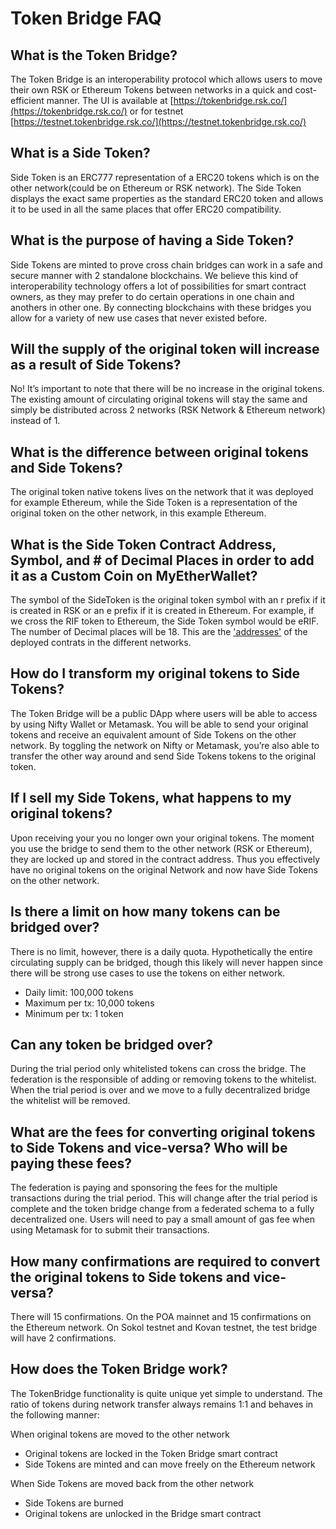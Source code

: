 # Token Bridge FAQ

## What is the Token Bridge?
The Token Bridge is an interoperability protocol which allows users to move their own RSK or Ethereum Tokens between networks in a quick and cost-efficient manner.
The UI is available at [https://tokenbridge.rsk.co/](https://tokenbridge.rsk.co/) or for testnet [https://testnet.tokenbridge.rsk.co/](https://testnet.tokenbridge.rsk.co/)

## What is a Side Token?
Side Token is an ERC777 representation of a ERC20 tokens which is on the other network(could be  on Ethereum or RSK network). The Side Token displays the exact same properties as the standard ERC20 token and allows it to be used in all the same places that offer ERC20 compatibility.

## What is the purpose of having a Side Token?
Side Tokens are minted to prove cross chain bridges can work in a safe and secure manner with 2 standalone blockchains. We believe this kind of  interoperability technology offers a lot of possibilities for smart contract owners, as they may prefer to do certain operations in one chain and anothers in other one. By connecting blockchains with these bridges you allow for a variety of new use cases that never existed before.

## Will the supply of the original token will increase as a result of Side Tokens?
No! It’s important to note that there will be no increase in the original tokens. The existing amount of circulating original tokens will stay the same and simply be distributed across 2 networks (RSK Network & Ethereum network) instead of 1.

## What is the difference between original tokens and Side Tokens?
The original token  native tokens lives on the network that it was deployed for example Ethereum, while the Side Token is a representation of the original token on the other network, in this example Ethereum.

## What is the Side Token Contract Address, Symbol, and # of Decimal Places in order to add it as a Custom Coin on MyEtherWallet?
The symbol of the SideToken is the original token symbol with an r prefix if it is created in RSK or an e prefix if it is created in Ethereum. For example, if we cross the RIF token to Ethereum, the Side Token symbol would be eRIF. 
The number of Decimal places will be 18. This are the ['addresses'](./docs/ContractAdddresses.md) of the deployed contrats in the different networks.

## How do I transform my original tokens to Side Tokens?
The Token Bridge will be a public DApp where users will be able to access by using Nifty Wallet or Metamask. You will be able to send your original tokens and receive an equivalent amount of Side Tokens on the other network. By toggling the network on Nifty or Metamask, you’re also able to transfer the other way around and send Side Tokens tokens to the original token.

## If I sell my Side Tokens, what happens to my original tokens?
Upon receiving your   you no longer own your original tokens. The moment you use the bridge to send them to the other network (RSK or Ethereum), they are locked up and stored in the contract address. Thus you effectively have no original tokens on the original Network and now have Side Tokens on the other network.

## Is there a limit on how many tokens can be bridged over?
There is no limit, however, there is a daily quota. Hypothetically the entire circulating supply can be bridged, though this likely will never happen since there will be strong use cases to use the tokens on either network.
- Daily limit: 100,000 tokens
- Maximum per tx: 10,000 tokens
- Minimum per tx: 1 token

## Can any token be bridged over?
During the trial period only whitelisted tokens can cross the bridge. The federation is the responsible of adding or removing tokens to the whitelist.  When the trial period is over and we move to a fully decentralized bridge the whitelist will be removed.

## What are the fees for converting original tokens to Side Tokens and vice-versa? Who will be paying these fees?
The federation is paying and sponsoring the fees for the multiple transactions during the trial period. This will change after the trial period is complete and the token bridge change from a federated schema to a fully decentralized one. Users will need to pay a small amount of gas fee when using Metamask for to submit their transactions.

## How many confirmations are required to convert the original tokens to Side tokens and vice-versa?
There will 15 confirmations. On the POA mainnet and 15 confirmations on the Ethereum network. On Sokol testnet and Kovan testnet, the test bridge will have 2 confirmations.

## How does the Token Bridge work?
The TokenBridge functionality is quite unique yet simple to understand. The ratio of tokens during network transfer always remains 1:1 and behaves in the following manner:

When original tokens are moved to the other network
- Original tokens are locked in the Token Bridge smart contract
- Side Tokens are minted and can move freely on the Ethereum network

When Side Tokens are moved back from the other network
- Side Tokens are burned
- Original  tokens are unlocked in the Bridge smart contract

